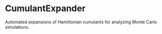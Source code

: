 CumulantExpander
================

Automated expansions of Hamiltonian cumulants for analyzing Monte Carlo simulations.
